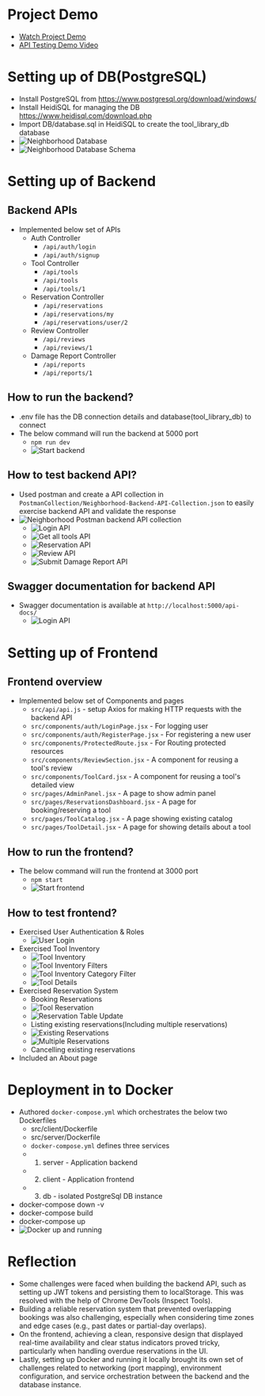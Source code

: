 # Project Demo
- [Watch Project Demo](https://youtu.be/xmX1V9_rNPw)  
- [API Testing Demo Video](https://youtu.be/s79nCkoTTGU)

# Setting up of DB(PostgreSQL)
- Install PostgreSQL from https://www.postgresql.org/download/windows/
- Install HeidiSQL for managing the DB https://www.heidisql.com/download.php
- Import DB/database.sql in HeidiSQL to create the tool_library_db database
- ![Neighborhood Database](docs/images/db.png)
- ![Neighborhood Database Schema](docs/images/db_schema.png)

# Setting up of Backend
## Backend APIs
- Implemented below set of APIs
  - Auth Controller
    - `/api/auth/login`
    - `/api/auth/signup`
  - Tool Controller
    - `/api/tools`
    - `/api/tools`
    - `/api/tools/1`
  - Reservation Controller
    - `/api/reservations`
    - `/api/reservations/my`
    - `/api/reservations/user/2`
  - Review Controller
    - `/api/reviews`
    - `/api/reviews/1`
  - Damage Report Controller
    - `/api/reports`
    - `/api/reports/1`

## How to run the backend?
- .env file has the DB connection details and database(tool_library_db) to connect
- The below command will run the backend at 5000 port
  - `npm run dev`
  - ![Start backend](docs/images/start_backend.png)

## How to test backend API?
- Used postman and create a API collection in
  `PostmanCollection/Neighborhood-Backend-API-Collection.json` to easily
  exercise backend API and validate the response
- ![Neighborhood Postman backend API collection](docs/images/postman_collection.png)
  - ![Login API](docs/images/api/login_api.png)
  - ![Get all tools API](docs/images/api/get_all_tools_api.png)
  - ![Reservation API](docs/images/api/reservations_api.png)
  - ![Review API](docs/images/api/review_api.png)
  - ![Submit Damage Report API](docs/images/api/submit_damage_report.png)

## Swagger documentation for backend API
- Swagger documentation is available at `http://localhost:5000/api-docs/`
  - ![Login API](docs/images/api/swagger_api.png)

# Setting up of Frontend
## Frontend overview
- Implemented below set of Components and pages
  - `src/api/api.js` - setup Axios for making HTTP requests with the backend API
  - `src/components/auth/LoginPage.jsx` - For logging user
  - `src/components/auth/RegisterPage.jsx` - For registering a new user
  - `src/components/ProtectedRoute.jsx` - For Routing protected resources
  - `src/components/ReviewSection.jsx` - A component for reusing a tool's review
  - `src/components/ToolCard.jsx` - A component for reusing a tool's detailed view
  - `src/pages/AdminPanel.jsx` - A page to show admin panel
  - `src/pages/ReservationsDashboard.jsx` - A page for booking/reserving a tool
  - `src/pages/ToolCatalog.jsx` - A page showing existing catalog
  - `src/pages/ToolDetail.jsx` - A page for showing details about a tool

## How to run the frontend?
- The below command will run the frontend at 3000 port
  - `npm start`
  - ![Start frontend](docs/images/start_frontend.png)

## How to test frontend?
- Exercised User Authentication & Roles
  - ![User Login](docs/images/front_end_testing/user_login.png)
- Exercised Tool Inventory
  - ![Tool Inventory](docs/images/front_end_testing/tool_inventory.png)
  - ![Tool Inventory Filters](docs/images/front_end_testing/filters.png)
  - ![Tool Inventory Category Filter](docs/images/front_end_testing/category_filter.png)
  - ![Tool Details](docs/images/front_end_testing/tool_details.png)
- Exercised Reservation System
  - Booking Reservations
  - ![Tool Reservation](docs/images/front_end_testing/reservation.png)
  - ![Reservation Table Update](docs/images/front_end_testing/reservation_db_update.png)
  - Listing existing reservations(Including multiple reservations)
  - ![Existing Reservations](docs/images/front_end_testing/existing_reservations.png)
  - ![Multiple Reservations](docs/images/front_end_testing/multiple_reservations.png)
  - Cancelling existing reservations
- Included an About page


# Deployment in to Docker
- Authored `docker-compose.yml` which orchestrates the below two Dockerfiles
  - src/client/Dockerfile
  - src/server/Dockerfile
  - `docker-compose.yml` defines three services
  - 1. server - Application backend
  - 2. client - Application frontend
  - 3. db - isolated PostgreSql DB instance
- docker-compose down -v
- docker-compose build
- docker-compose up
- ![Docker up and running](docs/images/docker.png)

# Reflection
- Some challenges were faced when building the backend API, such as setting up JWT tokens and persisting them to localStorage. This was resolved with the help of Chrome DevTools (Inspect Tools).
- Building a reliable reservation system that prevented overlapping bookings was also challenging, especially when considering time zones and edge cases (e.g., past dates or partial-day overlaps).
- On the frontend, achieving a clean, responsive design that displayed real-time availability and clear status indicators proved tricky, particularly when handling overdue reservations in the UI.
- Lastly, setting up Docker and running it locally brought its own set of challenges related to networking (port mapping), environment configuration, and service orchestration between the backend and the database instance.


